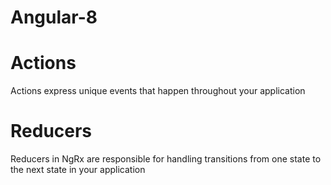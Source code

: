 # Angular-8

# Actions
Actions express unique events that happen throughout your application

# Reducers
Reducers in NgRx are responsible for handling transitions from one state to the next state in your application